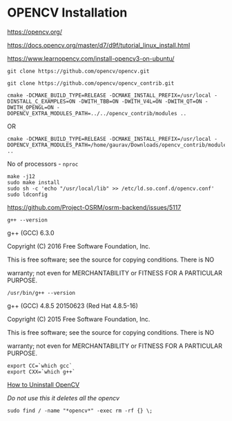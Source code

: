 # OPENCV Installation 
https://opencv.org/ 

https://docs.opencv.org/master/d7/d9f/tutorial_linux_install.html 

https://www.learnopencv.com/install-opencv3-on-ubuntu/ 

```
git clone https://github.com/opencv/opencv.git 

git clone https://github.com/opencv/opencv_contrib.git 
```

```
cmake -DCMAKE_BUILD_TYPE=RELEASE -DCMAKE_INSTALL_PREFIX=/usr/local -DINSTALL_C_EXAMPLES=ON -DWITH_TBB=ON -DWITH_V4L=ON -DWITH_QT=ON -DWITH_OPENGL=ON -DOPENCV_EXTRA_MODULES_PATH=../../opencv_contrib/modules .. 
```

OR
```
cmake -DCMAKE_BUILD_TYPE=RELEASE -DCMAKE_INSTALL_PREFIX=/usr/local -DOPENCV_EXTRA_MODULES_PATH=/home/gaurav/Downloads/opencv_contrib/modules .. 
```
 

No of processors - `nproc`  
```
make -j12 
sudo make install 
sudo sh -c 'echo "/usr/local/lib" >> /etc/ld.so.conf.d/opencv.conf' 
sudo ldconfig
```


https://github.com/Project-OSRM/osrm-backend/issues/5117 

 
`g++ --version`

g++ (GCC) 6.3.0 

Copyright (C) 2016 Free Software Foundation, Inc. 

This is free software; see the source for copying conditions.  There is NO 

warranty; not even for MERCHANTABILITY or FITNESS FOR A PARTICULAR PURPOSE. 

`/usr/bin/g++ --version` 

g++ (GCC) 4.8.5 20150623 (Red Hat 4.8.5-16) 

Copyright (C) 2015 Free Software Foundation, Inc. 

This is free software; see the source for copying conditions.  There is NO 

warranty; not even for MERCHANTABILITY or FITNESS FOR A PARTICULAR PURPOSE. 

  
```
export CC=`which gcc` 
export CXX=`which g++` 
```
[How to Uninstall OpenCV](https://medium.com/@changrongko/opencv-how-to-uninstall-opencv-dfe1a5a50193)

*Do not use this it deletes all the opencv*

`sudo find / -name "*opencv*" -exec rm -rf {} \;`